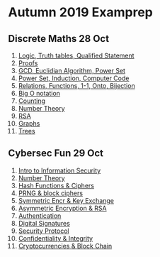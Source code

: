 # Autumn 2019 Examprep

## Discrete Maths 28 Oct

1. [Logic, Truth tables, Qualified Statement]()
2. [Proofs]()
3. [GCD, Euclidian Algorithm, Power Set]()
4. [Power Set, Induction, Computer Code]()
5. [Relations, Functions, 1-1, Onto, Bijection]()
6. [Big O notation]()
8. [Counting]()
9. [Number Theory]()
10. [RSA]()
11. [Graphs]()
12. [Trees]()

## Cybersec Fun 29 Oct

1. [Intro to Information Security]()
2. [Number Theory]()
3. [Hash Functions & Ciphers]()
4. [PRNG & block ciphers]()
5. [Symmetric Encr & Key Exchange]()
6. [Asymmetric Encryption & RSA]()
7. [Authentication]()
8. [Digital Signatures]()
9. [Security Protocol]()
10. [Confidentiality & Integrity]()
11. [Cryptocurrencies & Block Chain]()


